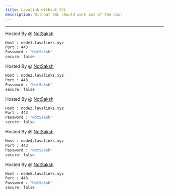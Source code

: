 ```yaml
---
title: Lavalink without SSL
description: Without SSL should work out of the box!
---
```


---
Hosted By @ [NotSaksh](https://notsaksh.me/)
```bash
Host : node1.lavalinks.xyz
Port : 443
Password : "NotSaksh"
secure: false
```
Hosted By @ [NotSaksh](https://notsaksh.me/)
```bash
Host : node2.lavalinks.xyz
Port : 443
Password : "NotSaksh"
secure: false
```

Hosted By @ [NotSaksh](https://notsaksh.me/)
```bash
Host : node3.lavalinks.xyz
Port : 443
Password : "NotSaksh"
secure: false
```

Hosted By @ [NotSaksh](https://notsaksh.me/)
```bash
Host : node4.lavalinks.xyz
Port : 443
Password : "NotSaksh"
secure: false
```
Hosted By @ [NotSaksh](https://notsaksh.me/)
```bash
Host : node5.lavalinks.xyz
Port : 443
Password : "NotSaksh"
secure: false
```